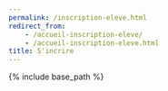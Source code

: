 ```yaml
---
permalink: /inscription-eleve.html
redirect_from:
    - /accueil-inscription-eleve/
    - /accueil-inscription-eleve.html
title: S'incrire
---
```


{% include base_path %}


<html lang="fr">
<head>
    <meta charset="UTF-8">
    <meta name="viewport" content="width=device-width, initial-scale=1.0">
    <meta http-equiv="X-UA-Compatible" content="ie=edge">
    <link rel="stylesheet" href="./assets/css/login.css" />
    <title>Document</title>
</head>
</html>